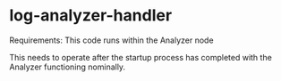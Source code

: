 # log-analyzer-handler

Requirements: This code runs within the Analyzer node

This needs to operate after the startup process has completed with the Analyzer functioning nominally. 




